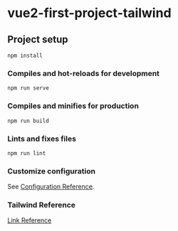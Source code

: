 # vue2-first-project-tailwind

## Project setup
```
npm install
```

### Compiles and hot-reloads for development
```
npm run serve
```

### Compiles and minifies for production
```
npm run build
```

### Lints and fixes files
```
npm run lint
```

### Customize configuration
See [Configuration Reference](https://cli.vuejs.org/config/).

### Tailwind Reference
[Link Reference](https://medium.com/featurepreneur/set-up-tailwind-css-for-your-vue-js-app-5a8801fd0a55)